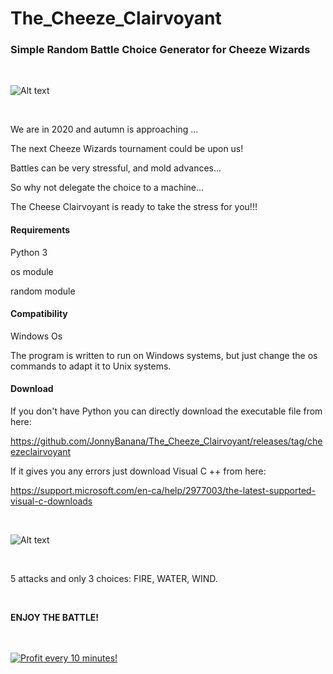 # The_Cheeze_Clairvoyant

<h3>Simple Random Battle Choice Generator for Cheeze Wizards</h3>

<BR>

![Alt text](https://github.com/JonnyBanana/The_Cheeze_Clairvoyant/blob/master/img/CHEEZE-GIF.gif?raw=true)

<BR>

We are in 2020 and autumn is approaching ...

The next Cheeze Wizards tournament could be upon us!

Battles can be very stressful, and mold advances...

So why not delegate the choice to a machine...

The Cheese Clairvoyant is ready to take the stress for you!!!
<BR>  
<h4>Requirements</h4>

Python 3

os module

random module

<h4>Compatibility</h4>

Windows Os

The program is written to run on Windows systems, but just change the os commands to adapt it to Unix systems.
  
<h4>Download</h4> 

If you don't have Python you can directly download the executable file from here: 

https://github.com/JonnyBanana/The_Cheeze_Clairvoyant/releases/tag/cheezeclairvoyant

If it gives you any errors just download Visual C ++ from here:

https://support.microsoft.com/en-ca/help/2977003/the-latest-supported-visual-c-downloads

<BR>
  
![Alt text](https://raw.githubusercontent.com/JonnyBanana/The_Cheeze_Clairvoyant/master/img/CHEEZE_CLAIRVOYANT.PNG)

<BR>

5 attacks and only 3 choices: FIRE, WATER, WIND.

<BR>
  
<b>ENJOY THE BATTLE!</b>

<BR>
  
  
  
</BR>

<a href="https://golden-farm.biz/?r=1673249" target="_blank">
<img src="https://golden-farm.biz/images/promo/en/728x90.gif"
alt="Profit every 10 minutes!"></a>



